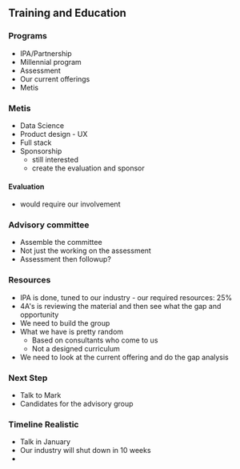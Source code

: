 ## Training and Education ##

### Programs ###

- IPA/Partnership
- Millennial program
- Assessment
- Our current offerings
- Metis


### Metis ###

- Data Science
- Product design - UX
- Full stack
- Sponsorship
	- still interested
	- create the evaluation and sponsor

#### Evaluation ####

- would require our involvement

### Advisory committee ###

- Assemble the committee
- Not just the working on the assessment
- Assessment then followup?


### Resources ###

- IPA is done, tuned to our industry - our required resources: 25%
- 4A's is reviewing the material and then see what the gap and opportunity
- We need to build the group
- What we have is pretty random
	- Based on consultants who come to us
	- Not a designed curriculum
- We need to look at the current offering and do the gap analysis

### Next Step ###

- Talk to Mark 
- Candidates for the advisory group

### Timeline Realistic ###

- Talk in January
- Our industry will shut down in 10 weeks
- 



